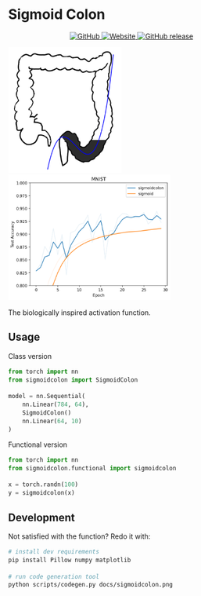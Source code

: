 # Sigmoid Colon

<p align="center">
    <a href="https://github.com/poopingface/sigmoidcolon/blob/main/LICENSE">
        <img alt="GitHub" src="https://img.shields.io/github/license/sigmoidcolon/bidet.svg?color=blue">
    </a>
    <a href="https://poopingface.github.io">
        <img alt="Website" src="https://img.shields.io/website/http/poopingface.github.io/index.html?down_color=red&down_message=offline&up_message=online">
    </a>
    <a href="https://github.com/poopingface/sigmoidcolon/releases">
        <img alt="GitHub release" src="https://img.shields.io/github/release/poopingface/sigmoidcolon.svg">
    </a>
</p>

<img src="docs/fit.png" height=256><img src="extras/mnist_accuracy.png" height=256>

The biologically inspired activation function.

## Usage

Class version

```python
from torch import nn
from sigmoidcolon import SigmoidColon

model = nn.Sequential(
    nn.Linear(784, 64),
    SigmoidColon()
    nn.Linear(64, 10)
)
```

Functional version

```python
from torch import nn
from sigmoidcolon.functional import sigmoidcolon

x = torch.randn(100)
y = sigmoidcolon(x)
```

## Development

Not satisfied with the function? Redo it with:

```bash
# install dev requirements
pip install Pillow numpy matplotlib

# run code generation tool
python scripts/codegen.py docs/sigmoidcolon.png
```

